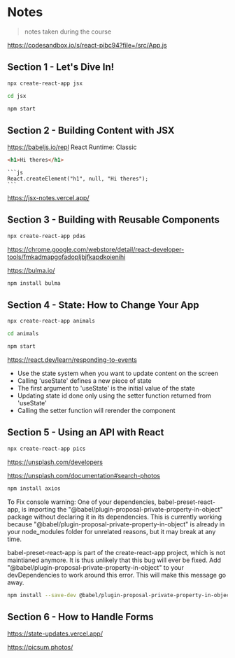 # Notes

> notes taken during the course

https://codesandbox.io/s/react-pibc94?file=/src/App.js


## Section 1 - Let's Dive In!

```sh
npx create-react-app jsx
```

```sh
cd jsx
```

```sh
npm start
```

## Section 2 - Building Content with JSX

https://babeljs.io/repl
React Runtime: Classic

```html
<h1>Hi theres</h1>
```
    
    ```js
    React.createElement("h1", null, "Hi theres");
    ```

https://jsx-notes.vercel.app/

## Section 3 - Building with Reusable Components

```sh
npx create-react-app pdas
```

https://chrome.google.com/webstore/detail/react-developer-tools/fmkadmapgofadopljbjfkapdkoienihi

https://bulma.io/

```sh
npm install bulma
```

## Section 4 - State: How to Change Your App

```sh
npx create-react-app animals
```

```sh
cd animals
```

```sh
npm start
```

https://react.dev/learn/responding-to-events

- Use the state system when you want to update content on the screen
- Calling 'useState' defines a new piece of state
- The first argument to 'useState' is the initial value of the state
- Updating state id done only using the setter function returned from 'useState'
- Calling the setter function will rerender the component

## Section 5 - Using an API with React
    
```sh
npx create-react-app pics
```

https://unsplash.com/developers

https://unsplash.com/documentation#search-photos

```sh
npm install axios
```

To Fix console warning:
One of your dependencies, babel-preset-react-app, is importing the
"@babel/plugin-proposal-private-property-in-object" package without
declaring it in its dependencies. This is currently working because
"@babel/plugin-proposal-private-property-in-object" is already in your
node_modules folder for unrelated reasons, but it may break at any time.

babel-preset-react-app is part of the create-react-app project, which
is not maintianed anymore. It is thus unlikely that this bug will
ever be fixed. Add "@babel/plugin-proposal-private-property-in-object" to
your devDependencies to work around this error. This will make this message
go away.
```sh
npm install --save-dev @babel/plugin-proposal-private-property-in-object --legacy-peer-deps
```

## Section 6 - How to Handle Forms

https://state-updates.vercel.app/

https://picsum.photos/
